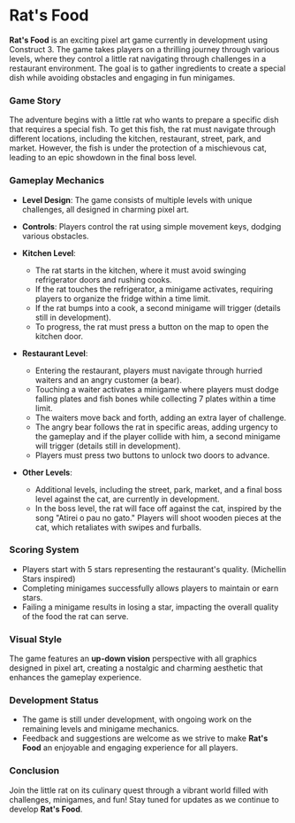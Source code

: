 # Rat's Food
**Rat's Food** is an exciting pixel art game currently in development using Construct 3. The game takes players on a thrilling journey through various levels, where they control a little rat navigating through challenges in a restaurant environment. The goal is to gather ingredients to create a special dish while avoiding obstacles and engaging in fun minigames.

### Game Story
The adventure begins with a little rat who wants to prepare a specific dish that requires a special fish. To get this fish, the rat must navigate through different locations, including the kitchen, restaurant, street, park, and market. However, the fish is under the protection of a mischievous cat, leading to an epic showdown in the final boss level.

### Gameplay Mechanics
- **Level Design**: The game consists of multiple levels with unique challenges, all designed in charming pixel art.
- **Controls**: Players control the rat using simple movement keys, dodging various obstacles.
- **Kitchen Level**: 
  - The rat starts in the kitchen, where it must avoid swinging refrigerator doors and rushing cooks.
  - If the rat touches the refrigerator, a minigame activates, requiring players to organize the fridge within a time limit.
  - If the rat bumps into a cook, a second minigame will trigger (details still in development).
  - To progress, the rat must press a button on the map to open the kitchen door.

- **Restaurant Level**:
  - Entering the restaurant, players must navigate through hurried waiters and an angry customer (a bear).
  - Touching a waiter activates a minigame where players must dodge falling plates and fish bones while collecting 7 plates within a time limit.
  - The waiters move back and forth, adding an extra layer of challenge.
  - The angry bear follows the rat in specific areas, adding urgency to the gameplay and if the player collide with him, a second minigame will trigger (details still in development).
  - Players must press two buttons to unlock two doors to advance.

- **Other Levels**: 
  - Additional levels, including the street, park, market, and a final boss level against the cat, are currently in development.
  - In the boss level, the rat will face off against the cat, inspired by the song "Atirei o pau no gato." Players will shoot wooden pieces at the cat, which retaliates with swipes and furballs.

### Scoring System
- Players start with 5 stars representing the restaurant's quality. (Michellin Stars inspired)
- Completing minigames successfully allows players to maintain or earn stars.
- Failing a minigame results in losing a star, impacting the overall quality of the food the rat can serve.

### Visual Style
The game features an **up-down vision** perspective with all graphics designed in pixel art, creating a nostalgic and charming aesthetic that enhances the gameplay experience.

### Development Status
- The game is still under development, with ongoing work on the remaining levels and minigame mechanics.
- Feedback and suggestions are welcome as we strive to make **Rat's Food** an enjoyable and engaging experience for all players.

### Conclusion
Join the little rat on its culinary quest through a vibrant world filled with challenges, minigames, and fun! Stay tuned for updates as we continue to develop **Rat's Food**.

